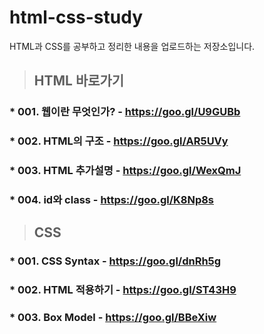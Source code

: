 # html-css-study
HTML과 CSS를 공부하고 정리한 내용을 업로드하는 저장소입니다.

> ## HTML 바로가기
 
 ### * 001. 웹이란 무엇인가? - https://goo.gl/U9GUBb
 ### * 002. HTML의 구조 - https://goo.gl/AR5UVy
 ### * 003. HTML 추가설명 - https://goo.gl/WexQmJ
 ### * 004. id와 class - https://goo.gl/K8Np8s
 
> ## CSS

### * 001. CSS Syntax - https://goo.gl/dnRh5g
### * 002. HTML 적용하기 - https://goo.gl/ST43H9
### * 003. Box Model - https://goo.gl/BBeXiw

